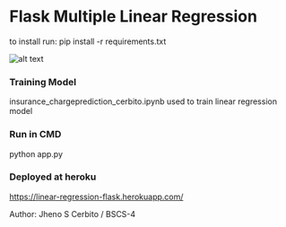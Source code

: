 # Flask Multiple Linear Regression
to install run: pip install -r requirements.txt


![alt text](https://github.com/Senpaixyz/flask-linear-regression/images/capture.png?raw=true)


### Training Model

insurance_chargeprediction_cerbito.ipynb used to train linear regression model

### Run in CMD

python app.py

### Deployed at heroku

https://linear-regression-flask.herokuapp.com/


Author: Jheno S Cerbito / BSCS-4